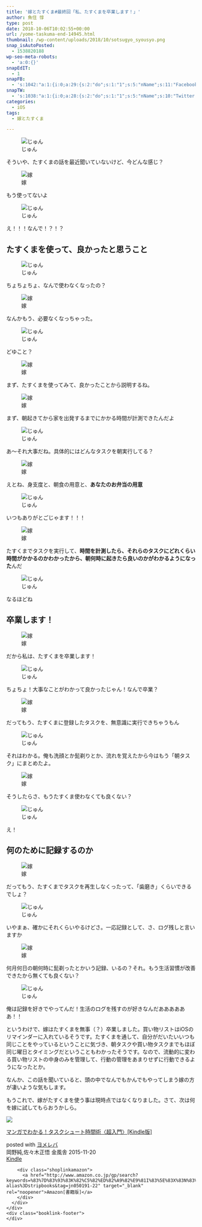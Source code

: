 ```yaml
---
title: '嫁とたすくま#最終回「私、たすくまを卒業します！」'
author: 魚住 惇
type: post
date: 2018-10-06T10:02:55+00:00
url: /yome-taskuma-end-14945.html
thumbnail: /wp-content/uploads/2018/10/sotsugyo_syousyo.png
snap_isAutoPosted:
  - 1538820188
wp-seo-meta-robots:
  - 'a:0:{}'
snapEdIT:
  - 1
snapFB:
  - 's:1042:"a:1:{i:0;a:29:{s:2:"do";s:1:"1";s:5:"nName";s:11:"Facebook #0";s:9:"msgFormat";s:51:"ブログを更新しました！%TITLE% %SITENAME%";s:6:"appKey";s:35:"x5g9aw2d4v22454x2w294d444a4p2b4u2z2";s:6:"appSec";s:69:"d3h0au284x2i5b4s224h5e414a4p2m5z2y2u2k584x24474e4w2p2y2d4w244q2748484";s:8:"postType";s:1:"A";s:8:"apiToUse";s:4:"fbfb";s:7:"fltrsOn";i:0;s:5:"fltrs";a:0:{}s:7:"proxyOn";i:0;s:7:"useSURL";i:0;s:1:"v";i:350;s:3:"tpt";s:0:"";s:4:"pgID";s:15:"627487850654942";s:6:"imgUpl";s:1:"T";s:10:"riComments";i:0;s:12:"riCommentsAA";i:0;s:5:"proxy";a:2:{s:5:"proxy";s:0:"";s:2:"up";s:0:"";}s:9:"wpImgSize";s:4:"full";s:5:"glpid";s:0:"";s:4:"uMsg";s:0:"";s:11:"accessToken";s:175:"EAAMjGZBx2DIABAK9Shrq8A1facZBzmI7j4gQptvfrvrC0QRXFBjndKxoJdk1x3YCLY5zT01ivVoEhYZCv0wO4N4WlEb8wNRBgIgy8OvpQQfV1zmMs4Tfgs9r2rrWnoya0gsx9AgvoAlPCKCha6ZAYq5mszCg54MRDGptJQ0xegZDZD";s:8:"authUser";s:15:"627487850654942";s:12:"authUserName";s:10:"Jun Uozumi";s:9:"isAutoImg";s:1:"A";s:8:"imgToUse";s:0:"";s:9:"isAutoURL";s:1:"A";s:8:"urlToUse";s:0:"";s:4:"doFB";i:0;}}";'
snapTW:
  - 's:1038:"a:1:{i:0;a:28:{s:2:"do";s:1:"1";s:5:"nName";s:10:"Twitter #0";s:9:"msgFormat";s:40:"記事を書きました: %TITLE%  %URL%";s:6:"appKey";s:55:"x5g9a2494h465u554l434265454e306b4j4m474q3o3w5r4h3a3b4r3";s:6:"appSec";s:105:"d3h0ak37413l546f4u25615i4n4j3p4w384o305r3l336s5d4i4n4u3q354p3u2o4p433o50325b4m4f4r3s463t454y534r3s3l57406";s:7:"fltrsOn";i:0;s:5:"fltrs";a:0:{}s:7:"proxyOn";i:0;s:7:"useSURL";i:0;s:1:"v";i:350;s:5:"twURL";s:29:"https://twitter.com/jun3010me";s:11:"accessToken";s:50:"67790051-Zy1o3Z7D9ONCVqKqdP2QPAIhGVwkCADeltfZN9dth";s:14:"accessTokenSec";s:45:"k94u64BhC2TPT95vmy98nXsz1WUVhQEFSW2qnZM46Q5z1";s:5:"tw140";i:0;s:10:"riComments";i:0;s:11:"riCommentsM";i:0;s:12:"riCommentsAA";i:0;s:8:"attchImg";s:1:"1";s:9:"wpImgSize";s:4:"full";s:8:"isPosted";s:1:"1";s:4:"pgID";s:19:"1048513987128807424";s:7:"postURL";s:56:"https://twitter.com/jun3010me/status/1048513987128807424";s:5:"pDate";s:19:"2018-10-06 10:03:10";s:9:"isAutoImg";s:1:"A";s:8:"imgToUse";s:0:"";s:9:"isAutoURL";s:1:"A";s:8:"urlToUse";s:0:"";s:4:"doTW";i:0;}}";'
categories:
  - iOS
tags:
  - 嫁とたすくま

---
```

<div class="voice">
  <figure class="voice-img-left"><img decoding="async" src="http://192.168.11.200:8000/files/juns.jpg" alt="じゅん" /><figcaption class="voice-img-description">じゅん</figcaption></figure> 
  
  <div class="voice-text-right">
    <p class="voice-text">
      そういや、たすくまの話を最近聞いていないけど、今どんな感じ？
    </p>
  </div>
</div>

<div class="voice">
  <figure class="voice-img-right"><img decoding="async" src="http://192.168.11.200:8000/files/yomes.jpg" alt="嫁" /><figcaption class="voice-img-description">嫁</figcaption></figure> 
  
  <div class="voice-text-left">
    <p class="voice-text">
      もう使ってないよ
    </p>
  </div>
</div>

<div class="voice">
  <figure class="voice-img-left"><img decoding="async" src="http://192.168.11.200:8000/files/juns.jpg" alt="じゅん" /><figcaption class="voice-img-description">じゅん</figcaption></figure> 
  
  <div class="voice-text-right">
    <p class="voice-text">
      え！！！なんで！？！？
    </p>
  </div>
</div>

## たすくまを使って、良かったと思うこと

<div class="voice">
  <figure class="voice-img-left"><img decoding="async" src="http://192.168.11.200:8000/files/juns.jpg" alt="じゅん" /><figcaption class="voice-img-description">じゅん</figcaption></figure> 
  
  <div class="voice-text-right">
    <p class="voice-text">
      ちょちょちょ、なんで使わなくなったの？
    </p>
  </div>
</div>

<div class="voice">
  <figure class="voice-img-right"><img decoding="async" src="http://192.168.11.200:8000/files/yomes.jpg" alt="嫁" /><figcaption class="voice-img-description">嫁</figcaption></figure> 
  
  <div class="voice-text-left">
    <p class="voice-text">
      なんかもう、必要なくなっちゃった。
    </p>
  </div>
</div>

<div class="voice">
  <figure class="voice-img-left"><img decoding="async" src="http://192.168.11.200:8000/files/juns.jpg" alt="じゅん" /><figcaption class="voice-img-description">じゅん</figcaption></figure> 
  
  <div class="voice-text-right">
    <p class="voice-text">
      どゆこと？
    </p>
  </div>
</div>

<div class="voice">
  <figure class="voice-img-right"><img decoding="async" src="http://192.168.11.200:8000/files/yomes.jpg" alt="嫁" /><figcaption class="voice-img-description">嫁</figcaption></figure> 
  
  <div class="voice-text-left">
    <p class="voice-text">
      まず、たすくまを使ってみて、良かったことから説明するね。
    </p>
  </div>
</div>

<div class="voice">
  <figure class="voice-img-right"><img decoding="async" src="http://192.168.11.200:8000/files/yomes.jpg" alt="嫁" /><figcaption class="voice-img-description">嫁</figcaption></figure> 
  
  <div class="voice-text-left">
    <p class="voice-text">
      まず、朝起きてから家を出発するまでにかかる時間が計測できたんだよ
    </p>
  </div>
</div>

<div class="voice">
  <figure class="voice-img-left"><img decoding="async" src="http://192.168.11.200:8000/files/juns.jpg" alt="じゅん" /><figcaption class="voice-img-description">じゅん</figcaption></figure> 
  
  <div class="voice-text-right">
    <p class="voice-text">
      あ〜それ大事だね。具体的にはどんなタスクを朝実行してる？
    </p>
  </div>
</div>

<div class="voice">
  <figure class="voice-img-right"><img decoding="async" src="http://192.168.11.200:8000/files/yomes.jpg" alt="嫁" /><figcaption class="voice-img-description">嫁</figcaption></figure> 
  
  <div class="voice-text-left">
    <p class="voice-text">
      えとね、身支度と、朝食の用意と、<strong>あなたのお弁当の用意</strong>
    </p>
  </div>
</div>

<div class="voice">
  <figure class="voice-img-left"><img decoding="async" src="http://192.168.11.200:8000/files/juns.jpg" alt="じゅん" /><figcaption class="voice-img-description">じゅん</figcaption></figure> 
  
  <div class="voice-text-right">
    <p class="voice-text">
      いつもありがとごじゃます！！！
    </p>
  </div>
</div>

<div class="voice">
  <figure class="voice-img-right"><img decoding="async" src="http://192.168.11.200:8000/files/yomes.jpg" alt="嫁" /><figcaption class="voice-img-description">嫁</figcaption></figure> 
  
  <div class="voice-text-left">
    <p class="voice-text">
      たすくまでタスクを実行して、<strong>時間を計測したら、それらのタスクにどれくらい時間がかかるのかわかったから、朝何時に起きたら良いのかがわかるようになった</strong>んだ
    </p>
  </div>
</div>

<div class="voice">
  <figure class="voice-img-left"><img decoding="async" src="http://192.168.11.200:8000/files/juns.jpg" alt="じゅん" /><figcaption class="voice-img-description">じゅん</figcaption></figure> 
  
  <div class="voice-text-right">
    <p class="voice-text">
      なるほどね
    </p>
  </div>
</div>

## 卒業します！

<div class="voice">
  <figure class="voice-img-right"><img decoding="async" src="http://192.168.11.200:8000/files/yomes.jpg" alt="嫁" /><figcaption class="voice-img-description">嫁</figcaption></figure> 
  
  <div class="voice-text-left">
    <p class="voice-text">
      だから私は、たすくまを卒業します！
    </p>
  </div>
</div>

<div class="voice">
  <figure class="voice-img-left"><img decoding="async" src="http://192.168.11.200:8000/files/juns.jpg" alt="じゅん" /><figcaption class="voice-img-description">じゅん</figcaption></figure> 
  
  <div class="voice-text-right">
    <p class="voice-text">
      ちょちょ！大事なことがわかって良かったじゃん！なんで卒業？
    </p>
  </div>
</div>

<div class="voice">
  <figure class="voice-img-right"><img decoding="async" src="http://192.168.11.200:8000/files/yomes.jpg" alt="嫁" /><figcaption class="voice-img-description">嫁</figcaption></figure> 
  
  <div class="voice-text-left">
    <p class="voice-text">
      だってもう、たすくまに登録したタスクを、無意識に実行できちゃうもん
    </p>
  </div>
</div>

<div class="voice">
  <figure class="voice-img-left"><img decoding="async" src="http://192.168.11.200:8000/files/juns.jpg" alt="じゅん" /><figcaption class="voice-img-description">じゅん</figcaption></figure> 
  
  <div class="voice-text-right">
    <p class="voice-text">
      それはわかる。俺も洗顔とか髭剃りとか、流れを覚えたから今はもう「朝タスク」にまとめたよ。
    </p>
  </div>
</div>

<div class="voice">
  <figure class="voice-img-right"><img decoding="async" src="http://192.168.11.200:8000/files/yomes.jpg" alt="嫁" /><figcaption class="voice-img-description">嫁</figcaption></figure> 
  
  <div class="voice-text-left">
    <p class="voice-text">
      そうしたらさ、もうたすくま使わなくても良くない？
    </p>
  </div>
</div>

<div class="voice">
  <figure class="voice-img-left"><img decoding="async" src="http://192.168.11.200:8000/files/juns.jpg" alt="じゅん" /><figcaption class="voice-img-description">じゅん</figcaption></figure> 
  
  <div class="voice-text-right">
    <p class="voice-text">
      え！
    </p>
  </div>
</div>

## 何のために記録するのか

<div class="voice">
  <figure class="voice-img-right"><img decoding="async" src="http://192.168.11.200:8000/files/yomes.jpg" alt="嫁" /><figcaption class="voice-img-description">嫁</figcaption></figure> 
  
  <div class="voice-text-left">
    <p class="voice-text">
      だってもう、たすくまでタスクを再生しなくったって、「歯磨き」くらいできるでしょ？
    </p>
  </div>
</div>

<div class="voice">
  <figure class="voice-img-left"><img decoding="async" src="http://192.168.11.200:8000/files/juns.jpg" alt="じゅん" /><figcaption class="voice-img-description">じゅん</figcaption></figure> 
  
  <div class="voice-text-right">
    <p class="voice-text">
      いやまぁ、確かにそれくらいやるけどさ。一応記録として、さ、ログ残しと言いますか
    </p>
  </div>
</div>

<div class="voice">
  <figure class="voice-img-right"><img decoding="async" src="http://192.168.11.200:8000/files/yomes.jpg" alt="嫁" /><figcaption class="voice-img-description">嫁</figcaption></figure> 
  
  <div class="voice-text-left">
    <p class="voice-text">
      何月何日の朝何時に髭剃ったとかいう記録、いるの？それ。もう生活習慣が改善できたから無くても良くない？
    </p>
  </div>
</div>

<div class="voice">
  <figure class="voice-img-left"><img decoding="async" src="http://192.168.11.200:8000/files/juns.jpg" alt="じゅん" /><figcaption class="voice-img-description">じゅん</figcaption></figure> 
  
  <div class="voice-text-right">
    <p class="voice-text">
      俺は記録を好きでやってんだ！生活のログを残すのが好きなんだああああああ！！
    </p>
  </div>
</div>

というわけで、嫁はたすくまを無事（？）卒業しました。買い物リストはiOSのリマインダーに入れているそうです。たすくまを通して、自分がだいたいいつも同じことをやっているということに気づき、朝タスクや買い物タスクまでもほぼ同じ曜日とタイミングだということもわかったそうです。なので、流動的に変わる買い物リストの中身のみを管理して、行動の管理をあまりせずに行動できるようになったとか。

なんか、この話を聞いていると、頭の中でなんでもかんでもやってしまう嫁の方が凄いような気もします。

もうこれで、嫁がたすくまを使う事は現時点ではなくなりました。さて、次は何を嫁に試してもらおうかしら。

<div class="cstmreba">
  <div class="booklink-box">
    <div class="booklink-image">
      <a href="http://www.amazon.co.jp/exec/obidos/asin/B0185MWQCE/jn050191-22/" target="_blank" rel="noopener"><img decoding="async" style="border: none;" src="https://images-fe.ssl-images-amazon.com/images/I/61ix7iOmHtL._SL160_.jpg" /></a>
    </div>
    <div class="booklink-info">
      <div class="booklink-name">
        <p>
          <a href="http://www.amazon.co.jp/exec/obidos/asin/B0185MWQCE/jn050191-22/" target="_blank" rel="noopener">マンガでわかる！タスクシュート時間術〈超入門〉[Kindle版]</a>
        </p>
        <div class="booklink-powered-date">
          posted with <a href="https://yomereba.com" target="_blank" rel="nofollow noopener">ヨメレバ</a>
        </div>
      </div>
      <div class="booklink-detail">
        岡野純,佐々木正悟 金風舎 2015-11-20
      </div>
      <div class="booklink-link2">
        <div class="shoplinkkindle">
          <a href="http://www.amazon.co.jp/exec/obidos/ASIN/B0185MWQCE/jn050191-22/" target="_blank" rel="noopener">Kindle</a>
        </div>
        
        <div class="shoplinkamazon">
          <a href="http://www.amazon.co.jp/gp/search?keywords=%83%7D%83%93%83K%82%C5%82%ED%82%A9%82%E9%81I%83%5E%83X%83N%83V%83%85%81%5B%83g%8E%9E%8A%D4%8Fp%81q%92%B4%93%FC%96%E5%81r&__mk_ja_JP=%83J%83%5E%83J%83i&url=search-alias%3Dstripbooks&tag=jn050191-22" target="_blank" rel="noopener">Amazon[書籍版]</a>
        </div>
      </div>
    </div>
    <div class="booklink-footer">
    </div>
  </div>
</div>